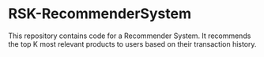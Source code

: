 # RSK-RecommenderSystem

This repository contains code for a Recommender System. It recommends the top K most relevant products to users based on their transaction history.
